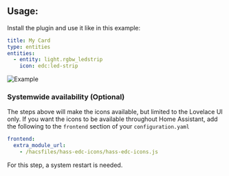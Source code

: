 ## Usage:

Install the plugin and use it like in this example:

```yaml
title: My Card
type: entities
entities:
  - entity: light.rgbw_ledstrip
    icon: edc:led-strip
```

![Example](./content.png)

### Systemwide availability (Optional)

The steps above will make the icons available, but limited to the Lovelace UI only. If you want the icons to be available throughout Home Assistant, add the following to the `frontend` section of your `configuration.yaml`

```yaml
frontend:
  extra_module_url:
    - /hacsfiles/hass-edc-icons/hass-edc-icons.js
```

For this step, a system restart is needed.
